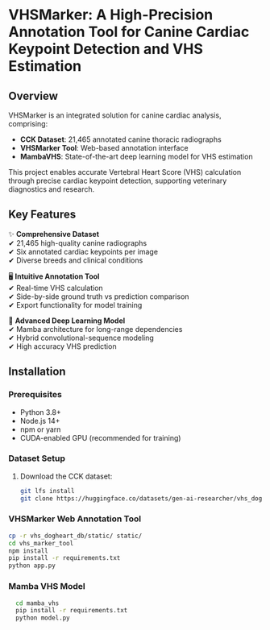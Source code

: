 # VHSMarker: A High-Precision Annotation Tool for Canine Cardiac Keypoint Detection and VHS Estimation

<!-- ![Project Banner](static/assets/img/banner.png) <!-- Add your banner image if available 

## Table of Contents
- [Overview](#overview)
- [Key Features](#key-features)
- [Installation](#installation)
  - [Prerequisites](#prerequisites)
  - [Dataset Setup](#dataset-setup)
  - [Annotation Tool](#annotation-tool)
  - [MambaVHS Model](#mambavhs-model)
- [Usage](#usage)
  - [Annotation Tool](#annotation-tool-1)
  - [Model Training](#model-training)
  - [Inference](#inference)
- [Dataset](#dataset)
- [Model Architecture](#model-architecture)
- [Results](#results)
- [Contributing](#contributing)
- [Citation](#citation)
- [License](#license)
- [Contact](#contact)

-->

## Overview

VHSMarker is an integrated solution for canine cardiac analysis, comprising:
- **CCK Dataset**: 21,465 annotated canine thoracic radiographs
- **VHSMarker Tool**: Web-based annotation interface
- **MambaVHS**: State-of-the-art deep learning model for VHS estimation

This project enables accurate Vertebral Heart Score (VHS) calculation through precise cardiac keypoint detection, supporting veterinary diagnostics and research.

## Key Features

✨ **Comprehensive Dataset**  
✔ 21,465 high-quality canine radiographs  
✔ Six annotated cardiac keypoints per image  
✔ Diverse breeds and clinical conditions  

🖥 **Intuitive Annotation Tool**  
✔ Real-time VHS calculation  
✔ Side-by-side ground truth vs prediction comparison  
✔ Export functionality for model training  

🧠 **Advanced Deep Learning Model**  
✔ Mamba architecture for long-range dependencies  
✔ Hybrid convolutional-sequence modeling  
✔ High accuracy VHS prediction  

## Installation

### Prerequisites
- Python 3.8+
- Node.js 14+
- npm or yarn
- CUDA-enabled GPU (recommended for training)

### Dataset Setup
1. Download the CCK dataset:
   ```bash
   git lfs install
   git clone https://huggingface.co/datasets/gen-ai-researcher/vhs_dogheart_db

### VHSMarker Web Annotation Tool
  ```bash
  cp -r vhs_dogheart_db/static/ static/
  cd vhs_marker_tool
  npm install
  pip install -r requirements.txt
  python app.py
```

### Mamba VHS Model
```bash
  cd mamba_vhs
  pip install -r requirements.txt
  python model.py

```
